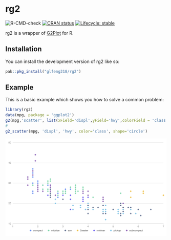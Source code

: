 
# rg2

<!-- badges: start -->
![R-CMD-check](https://github.com/glfeng318/rg2/workflows/R-CMD-check/badge.svg)
[![CRAN status](https://www.r-pkg.org/badges/version/rg2)](https://CRAN.R-project.org/package=rg2)
[![Lifecycle: stable](https://img.shields.io/badge/lifecycle-stable-brightgreen.svg)](https://lifecycle.r-lib.org/articles/stages.html#stable)
<!-- badges: end -->

rg2 is a wrapper of [G2Plot](https://g2plot.antv.antgroup.com/) for R.

## Installation

You can install the development version of rg2 like so:

```r
pak::pkg_install("glfeng318/rg2")
```

## Example

This is a basic example which shows you how to solve a common problem:

``` r
library(rg2)
data(mpg, package = 'ggplot2')
g2(mpg,'scatter', list(xField='displ',yField='hwy',colorField = 'class', shape='circle'))
#
g2_scatter(mpg, 'displ', 'hwy', color='class', shape='circle')
```
![](./demo.png)
